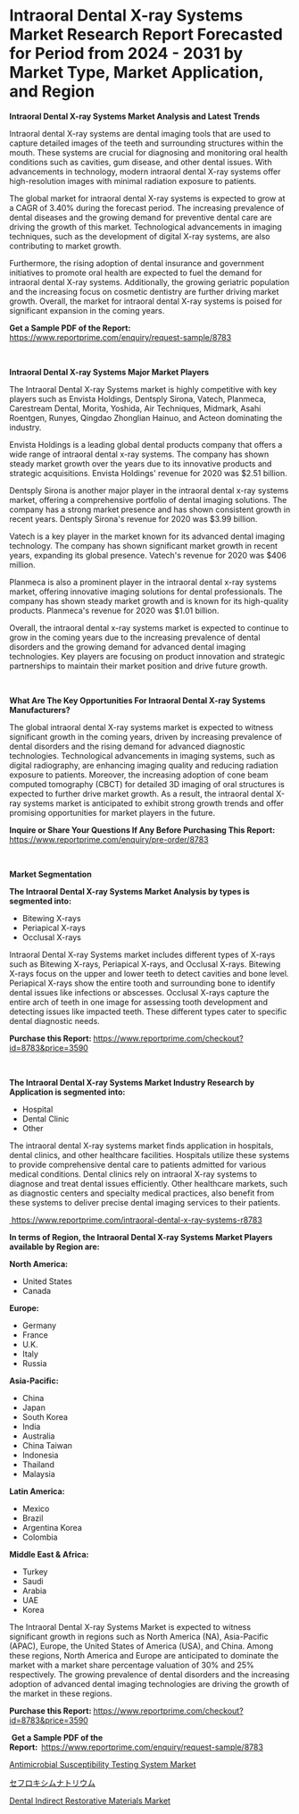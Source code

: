 <p><h1>Intraoral Dental X-ray Systems Market Research Report Forecasted for Period from 2024 -  2031 by Market Type, Market Application, and Region</h1></p><p><strong>Intraoral Dental X-ray Systems Market Analysis and Latest Trends</strong></p>
<p><p>Intraoral dental X-ray systems are dental imaging tools that are used to capture detailed images of the teeth and surrounding structures within the mouth. These systems are crucial for diagnosing and monitoring oral health conditions such as cavities, gum disease, and other dental issues. With advancements in technology, modern intraoral dental X-ray systems offer high-resolution images with minimal radiation exposure to patients.</p><p>The global market for intraoral dental X-ray systems is expected to grow at a CAGR of 3.40% during the forecast period. The increasing prevalence of dental diseases and the growing demand for preventive dental care are driving the growth of this market. Technological advancements in imaging techniques, such as the development of digital X-ray systems, are also contributing to market growth.</p><p>Furthermore, the rising adoption of dental insurance and government initiatives to promote oral health are expected to fuel the demand for intraoral dental X-ray systems. Additionally, the growing geriatric population and the increasing focus on cosmetic dentistry are further driving market growth. Overall, the market for intraoral dental X-ray systems is poised for significant expansion in the coming years.</p></p>
<p><strong>Get a Sample PDF of the Report:&nbsp;</strong> <a href="https://www.reportprime.com/enquiry/request-sample/8783">https://www.reportprime.com/enquiry/request-sample/8783</a></p>
<p>&nbsp;</p>
<p><strong>Intraoral Dental X-ray Systems Major Market Players</strong></p>
<p><p>The Intraoral Dental X-ray Systems market is highly competitive with key players such as Envista Holdings, Dentsply Sirona, Vatech, Planmeca, Carestream Dental, Morita, Yoshida, Air Techniques, Midmark, Asahi Roentgen, Runyes, Qingdao Zhonglian Hainuo, and Acteon dominating the industry.</p><p>Envista Holdings is a leading global dental products company that offers a wide range of intraoral dental x-ray systems. The company has shown steady market growth over the years due to its innovative products and strategic acquisitions. Envista Holdings' revenue for 2020 was $2.51 billion.</p><p>Dentsply Sirona is another major player in the intraoral dental x-ray systems market, offering a comprehensive portfolio of dental imaging solutions. The company has a strong market presence and has shown consistent growth in recent years. Dentsply Sirona's revenue for 2020 was $3.99 billion.</p><p>Vatech is a key player in the market known for its advanced dental imaging technology. The company has shown significant market growth in recent years, expanding its global presence. Vatech's revenue for 2020 was $406 million.</p><p>Planmeca is also a prominent player in the intraoral dental x-ray systems market, offering innovative imaging solutions for dental professionals. The company has shown steady market growth and is known for its high-quality products. Planmeca's revenue for 2020 was $1.01 billion.</p><p>Overall, the intraoral dental x-ray systems market is expected to continue to grow in the coming years due to the increasing prevalence of dental disorders and the growing demand for advanced dental imaging technologies. Key players are focusing on product innovation and strategic partnerships to maintain their market position and drive future growth.</p></p>
<p>&nbsp;</p>
<p><strong>What Are The Key Opportunities For Intraoral Dental X-ray Systems Manufacturers?</strong></p>
<p><p>The global intraoral dental X-ray systems market is expected to witness significant growth in the coming years, driven by increasing prevalence of dental disorders and the rising demand for advanced diagnostic technologies. Technological advancements in imaging systems, such as digital radiography, are enhancing imaging quality and reducing radiation exposure to patients. Moreover, the increasing adoption of cone beam computed tomography (CBCT) for detailed 3D imaging of oral structures is expected to further drive market growth. As a result, the intraoral dental X-ray systems market is anticipated to exhibit strong growth trends and offer promising opportunities for market players in the future.</p></p>
<p><strong>Inquire or Share Your Questions If Any Before Purchasing This Report:</strong> <a href="https://www.reportprime.com/enquiry/pre-order/8783">https://www.reportprime.com/enquiry/pre-order/8783</a></p>
<p>&nbsp;</p>
<p><strong>Market Segmentation</strong></p>
<p><strong>The Intraoral Dental X-ray Systems Market Analysis by types is segmented into:</strong></p>
<p><ul><li>Bitewing X-rays</li><li>Periapical X-rays</li><li>Occlusal X-rays</li></ul></p>
<p><p>Intraoral Dental X-ray Systems market includes different types of X-rays such as Bitewing X-rays, Periapical X-rays, and Occlusal X-rays. Bitewing X-rays focus on the upper and lower teeth to detect cavities and bone level. Periapical X-rays show the entire tooth and surrounding bone to identify dental issues like infections or abscesses. Occlusal X-rays capture the entire arch of teeth in one image for assessing tooth development and detecting issues like impacted teeth. These different types cater to specific dental diagnostic needs.</p></p>
<p><strong>Purchase this Report:&nbsp;</strong><a href="https://www.reportprime.com/checkout?id=8783&price=3590">https://www.reportprime.com/checkout?id=8783&price=3590</a></p>
<p>&nbsp;</p>
<p><strong>The Intraoral Dental X-ray Systems Market Industry Research by Application is segmented into:</strong></p>
<p><ul><li>Hospital</li><li>Dental Clinic</li><li>Other</li></ul></p>
<p><p>The intraoral dental X-ray systems market finds application in hospitals, dental clinics, and other healthcare facilities. Hospitals utilize these systems to provide comprehensive dental care to patients admitted for various medical conditions. Dental clinics rely on intraoral X-ray systems to diagnose and treat dental issues efficiently. Other healthcare markets, such as diagnostic centers and specialty medical practices, also benefit from these systems to deliver precise dental imaging services to their patients.</p></p>
<p><a href="https://www.reportprime.com/intraoral-dental-x-ray-systems-r8783">&nbsp;https://www.reportprime.com/intraoral-dental-x-ray-systems-r8783</a></p>
<p><strong>In terms of Region, the Intraoral Dental X-ray Systems Market Players available by Region are:</strong></p>
<p>
    <p> <strong> North America: </strong>
        <ul>
            <li>United States</li>
            <li>Canada</li>
        </ul>
        </p> 
    <p> <strong> Europe: </strong>
        <ul>
            <li>Germany</li>
            <li>France</li>
            <li>U.K.</li>
            <li>Italy</li>
            <li>Russia</li>
        </ul>
        </p> 
    <p> <strong> Asia-Pacific: </strong>
        <ul>
            <li>China</li>
            <li>Japan</li>
            <li>South Korea</li>
            <li>India</li>
            <li>Australia</li>
            <li>China Taiwan</li>
            <li>Indonesia</li>
            <li>Thailand</li>
            <li>Malaysia</li>
        </ul>
        </p> 
    <p> <strong> Latin America: </strong>
        <ul>
            <li>Mexico</li>
            <li>Brazil</li>
            <li>Argentina Korea</li>
            <li>Colombia</li>
        </ul>
        </p> 
    <p> <strong> Middle East & Africa: </strong>
        <ul>
            <li>Turkey</li>
            <li>Saudi</li>
            <li>Arabia</li>
            <li>UAE</li>
            <li>Korea</li>
        </ul>
    </p>
    </p>
<p><p>The Intraoral Dental X-ray Systems Market is expected to witness significant growth in regions such as North America (NA), Asia-Pacific (APAC), Europe, the United States of America (USA), and China. Among these regions, North America and Europe are anticipated to dominate the market with a market share percentage valuation of 30% and 25% respectively. The growing prevalence of dental disorders and the increasing adoption of advanced dental imaging technologies are driving the growth of the market in these regions.</p></p>
<p><strong>Purchase this Report: </strong><a href="https://www.reportprime.com/checkout?id=8783&price=3590">https://www.reportprime.com/checkout?id=8783&price=3590</a></p>
<p>&nbsp;<strong>Get a Sample PDF of the Report:&nbsp;&nbsp;</strong><a href="https://www.reportprime.com/enquiry/request-sample/8783">https://www.reportprime.com/enquiry/request-sample/8783</a></p>
<p><strong></strong></p>
<p><p><a href="https://github.com/ruddyyedelwadw/Market-Research-Report-List-2/blob/main/antimicrobial-susceptibility-testing-system-market.md">Antimicrobial Susceptibility Testing System Market</a></p><p><a href="https://github.com/SantosDicki04/Market-Research-Report-List-1/blob/main/817022623143.md">セフロキシムナトリウム</a></p><p><a href="https://github.com/jaidynmorantestelletmjzya/Market-Research-Report-List-2/blob/main/dental-indirect-restorative-materials-market.md">Dental Indirect Restorative Materials Market</a></p></p>